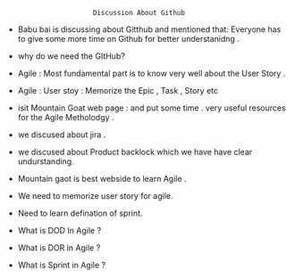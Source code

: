 
                          Discussion About Github 
                          
- Babu bai is discussing about Gitthub and mentioned that:  Everyone has to give some more time on Github for better understanidng .

- why do we need the GItHub?

- Agile : Most fundamental part is to know very well about the User Story . 

- Agile : User stoy : Memorize the Epic , Task , Story etc

- isit Mountain Goat web page : and put some time . very useful resources for the Agile Metholodgy . 

- we discused about jira .

- we discused about Product backlock which we have have clear undurstanding.

- Mountain gaot is best webside to learn Agile .

- We need to memorize user story for agile.

- Need to learn defination of sprint.
- What is DOD In Agile ?
- What is DOR in Agile ?
- What is Sprint in Agile ? 
